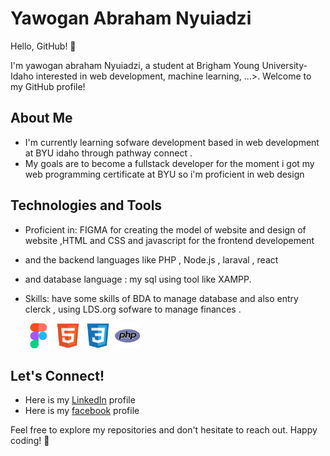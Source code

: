 
#  Yawogan Abraham Nyuiadzi

Hello, GitHub! 👋

I'm yawogan abraham Nyuiadzi, a student at Brigham Young University-Idaho interested in  web development, machine learning, ...>. Welcome to my GitHub profile!

## About Me

- I'm currently learning  sofware development based  in web development at BYU idaho through pathway connect .
- My goals are to become a fullstack developer for the moment i got my web programming certificate at BYU so i'm proficient in web design 


## Technologies and Tools

- Proficient in: FIGMA for creating the model of website and design of website ,HTML and CSS and javascript for the frontend developement
- and the backend languages like PHP , Node.js , laraval , react
- and database language : my sql using tool like XAMPP.
- Skills: have some skills of BDA to manage database and also  entry clerck , using LDS.org sofware to manage finances .

  <div> 
  <img src="https://github.com/devicons/devicon/blob/master/icons/figma/figma-original.svg"  title="figma" alt="React" width="40" height="40"/>&nbsp;
      <img src="https://github.com/devicons/devicon/blob/master/icons/html5/html5-original.svg"  title="figma" alt="React" width="40" height="40"/>&nbsp;
      <img src="https://github.com/devicons/devicon/blob/master/icons/css3/css3-original.svg"  title="figma" alt="React" width="40" height="40"/>&nbsp;
      <img src="https://github.com/devicons/devicon/blob/master/icons/php/php-original.svg"  title="figma" alt="React" width="40" height="40"/>&nbsp;
  </div>

## Let's Connect!

- Here is my [LinkedIn](https://www.linkedin.com/feed/ ) profile
- Here is my [facebook](https://www.facebook.com/profile.php?id=61562232477552 ) profile

Feel free to explore my repositories and don't hesitate to reach out. Happy coding! 🚀

